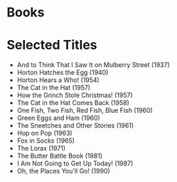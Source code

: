 # Books

# Selected Titles

- And to Think That I Saw It on Mulberry Street (1937)
- Horton Hatches the Egg (1940)
- Horton Hears a Who! (1954)
- The Cat in the Hat (1957)
- How the Grinch Stole Christmas! (1957)
- The Cat in the Hat Comes Back (1958)
- One Fish, Two Fish, Red Fish, Blue Fish (1960)
- Green Eggs and Ham (1960)
- The Sneetches and Other Stories (1961)
- Hop on Pop (1963)
- Fox in Socks (1965)
- The Lorax (1971)
- The Butter Battle Book (1981)
- I Am Not Going to Get Up Today! (1987)
- Oh, the Places You'll Go! (1990)
